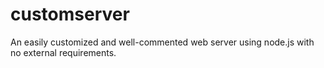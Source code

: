 # customserver
An easily customized and well-commented web server using node.js with no external requirements.
